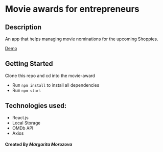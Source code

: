 #  Movie awards for entrepreneurs

## Description
An app that helps managing movie nominations for the upcoming Shoppies.

[Demo](https://shoppies-award.netlify.app/)

## Getting Started
Clone this repo and cd into the movie-award

- Run `npm install` to install all dependencies
- Run `npm start` 

## Technologies used:
* React.js
* Local Storage
* OMDb API
* Axios


#### Created By _**Margarita Morozova**_